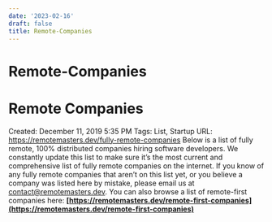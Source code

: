 ```yaml
---
date: '2023-02-16'
draft: false
title: Remote-Companies
---
```


# Remote-Companies

# Remote Companies
Created: December 11, 2019 5:35 PM
Tags: List, Startup
URL: https://remotemasters.dev/fully-remote-companies
Below is a list of fully remote, 100% distributed companies hiring software developers.
We constantly update this list to make sure it’s the most current and comprehensive list of fully remote companies on the internet.
If you know of any fully remote companies that aren’t on this list yet, or you believe a company was listed here by mistake, please email us at contact@remotemasters.dev.
You can also browse a list of remote-first companies here: **[https://remotemasters.dev/remote-first-companies](https://remotemasters.dev/remote-first-companies)**
